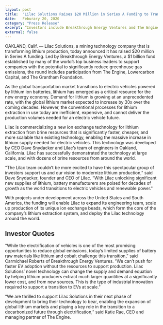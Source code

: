 ```yaml
---
layout: post
title:  "Lilac Solutions Raises $20 Million in Series A Funding to Transform Lithium Production Worldwide"
date:   Feburary 20, 2020
category: "Press Release"
excerpt: “Investors include Breakthrough Energy Ventures and The Engine.“
external: false
---
```


OAKLAND, Calif. — Lilac Solutions, a mining technology company that is transforming lithium production, today announced it has raised $20 million in Series A funding. Led by Breakthrough Energy Ventures, a $1 billion fund established by many of the world’s top business leaders to support companies with the potential to significantly reduce greenhouse gas emissions, the round includes participation from The Engine, Lowercarbon Capital, and The Grantham Foundation.

As the global transportation market transitions to electric vehicles powered by lithium ion batteries, lithium has emerged as a critical resource for the new energy economy. Demand for lithium is growing at an unprecedented rate, with the global lithium market expected to increase by 30x over the coming decades. However, the conventional processes for lithium extraction in use today are inefficient, expensive, and cannot deliver the production volumes needed for an electric vehicle future.

Lilac is commercializing a new ion exchange technology for lithium extraction from brine resources that is significantly faster, cheaper, and more scalable than existing technology, enabling the massive increase in lithium supply needed for electric vehicles. This technology was developed by CEO Dave Snydacker and Lilac’s team of engineers in Oakland, California. Lilac has successfully demonstrated the technology at large scale, and with dozens of brine resources from around the world.

“The Lilac team couldn’t be more excited to have this spectacular group of investors support us and our vision to modernize lithium production,” said Dave Snydacker, founder and CEO of Lilac. “With Lilac unlocking significant new supplies of lithium, battery manufacturers are poised for decades of growth as the world transitions to electric vehicles and renewable power."

With projects under development across the United States and South America, the funding will enable Lilac to expand its engineering team, scale up production of its unique ion exchange beads, which form the core of the company’s lithium extraction system, and deploy the Lilac technology around the world.

 
## Investor Quotes

“While the electrification of vehicles is one of the most promising opportunities to reduce global emissions, today’s limited supplies of battery raw materials like lithium and cobalt challenge this transition,” said Carmichael Roberts of Breakthrough Energy Ventures. “We can’t push for faster EV adoption without the resources to support production. Lilac Solutions’ novel technology can change the supply and demand equation by helping lithium producers extract much larger quantities at a significantly lower cost, and from new sources. This is the type of industrial innovation required to support a transition to EVs at scale.”

“We are thrilled to support Lilac Solutions in their next phase of development to bring their technology to bear, enabling the expansion of global lithium markets and playing a key role in the transition to a decarbonized future through electrification,” said Katie Rae, CEO and managing partner of The Engine.

